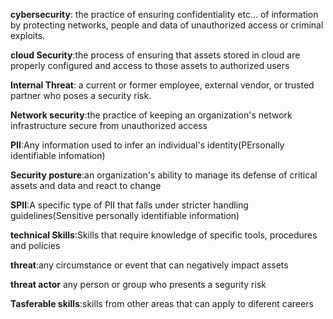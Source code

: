 **cybersecurity**: the practice of ensuring confidentiality etc... of information by protecting networks, people and data of unauthorized access or criminal exploits.

**cloud Security**:the process of ensuring that assets stored in cloud are properly configured and access to those assets to authorized users

**Internal Threat**: a current or former employee, external vendor, or trusted partner who poses a security risk.

**Network security**:the practice of keeping an organization's network infrastructure secure from unauthorized access

**PII**:Any information used to infer an individual's identity(PErsonally identifiable infomation)

**Security posture**:an organization's ability to manage its defense of critical assets and data and react to change


**SPII**:A specific type of PII that falls under stricter handling guidelines(Sensitive personally identifiable information)

**technical Skills**:Skills that require knowledge of specific tools, procedures and policies

**threat**:any circumstance or event that can negatively impact assets

**threat actor** any person or group who presents a segurity risk

**Tasferable skills**:skills from other areas that can apply to diferent careers
